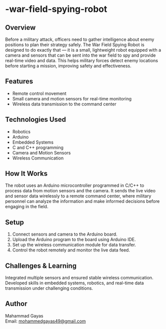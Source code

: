 # -war-field-spying-robot
## Overview  
Before a military attack, officers need to gather intelligence about enemy positions to plan their strategy safely. The War Field Spying Robot is designed to do exactly that — it is a small, lightweight robot equipped with a camera and sensors that can be sent into the war field to spy and provide real-time video and data. This helps military forces detect enemy locations before starting a mission, improving safety and effectiveness.

## Features  
- Remote control movement  
- Small camera and motion sensors for real-time monitoring  
- Wireless data transmission to the command center  

## Technologies Used  
- Robotics  
- Arduino  
- Embedded Systems  
- C and C++ programming  
- Camera and Motion Sensors  
- Wireless Communication  

## How It Works  
The robot uses an Arduino microcontroller programmed in C/C++ to process data from motion sensors and the camera. It sends the live video and sensor data wirelessly to a remote command center, where military personnel can analyze the information and make informed decisions before engaging in the field.

## Setup  
1. Connect sensors and camera to the Arduino board.  
2. Upload the Arduino program to the board using Arduino IDE.  
3. Set up the wireless communication module for data transfer.  
4. Control the robot remotely and monitor the live data feed.

## Challenges & Learning  
Integrated multiple sensors and ensured stable wireless communication. Developed skills in embedded systems, robotics, and real-time data transmission under challenging conditions.

## Author  
Mahammad Gayas  
Email: mohammedgayas49@gmail.com

